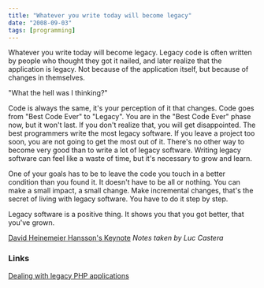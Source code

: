 ```yaml
---
title: "Whatever you write today will become legacy"
date: "2008-09-03"
tags: [programming]
---
```


Whatever you write today will become legacy. Legacy code is often written by people who thought they got it nailed, and later realize that the application is legacy. Not because of the application itself, but because of changes in themselves.

"What the hell was I thinking?"

Code is always the same, it's your perception of it that changes. Code goes from "Best Code Ever" to "Legacy". You are in the "Best Code Ever" phase now, but it won't last. If you don't realize that, you will get disappointed. The best programmers write the most legacy software. If you leave a project too soon, you are not going to get the most out of it. There's no other way to become very good than to write a lot of legacy software. Writing legacy software can feel like a waste of time, but it's necessary to grow and learn.

One of your goals has to be to leave the code you touch in a better condition than you found it. It doesn't have to be all or nothing. You can make a small impact, a small change. Make incremental changes, that's the secret of living with legacy software. You have to do it step by step.

Legacy software is a positive thing. It shows you that you got better, that you've grown.

[David Heinemeier Hansson's Keynote](http://www.loudthinking.com/about.html) _Notes taken by Luc Castera_

### Links

[Dealing with legacy PHP applications](http://www.slideshare.net/viget/dealing-with-legacy-php-applications-88621/)
